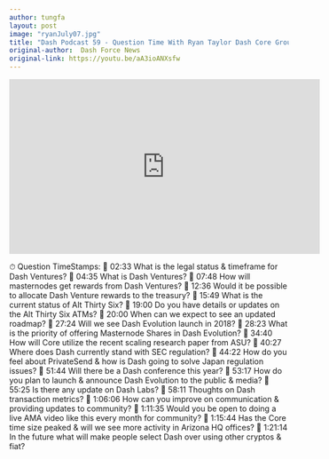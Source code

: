 ```yaml
---
author: tungfa
layout: post
image: "ryanJuly07.jpg"
title: "Dash Podcast 59 - Question Time With Ryan Taylor Dash Core Group CEO"
original-author:  Dash Force News
original-link: https://youtu.be/aA3ioANXsfw
---
```




<iframe width="560" height="315" src="https://www.youtube.com/embed/aA3ioANXsfw" frameborder="0" allow="autoplay; encrypted-media" allowfullscreen></iframe>

⏱ Question TimeStamps:
🚩 02:33 What is the legal status & timeframe for Dash Ventures?
🚩 04:35 What is Dash Ventures?
🚩 07:48 How will masternodes get rewards from Dash Ventures?
🚩 12:36 Would it be possible to allocate Dash Venture rewards to the treasury?
🚩 15:49 What is the current status of Alt Thirty Six?
🚩 19:00 Do you have details or updates on the Alt Thirty Six ATMs?
🚩 20:00 When can we expect to see an updated roadmap?
🚩 27:24 Will we see Dash Evolution launch in 2018?
🚩 28:23 What is the priority of offering Masternode Shares in Dash Evolution?
🚩 34:40 How will Core utilize the recent scaling research paper from ASU?
🚩 40:27 Where does Dash currently stand with SEC regulation?
🚩 44:22 How do you feel about PrivateSend & how is Dash going to solve Japan regulation issues?
🚩 51:44 Will there be a Dash conference this year?
🚩 53:17 How do you plan to launch & announce Dash Evolution to the public & media?
🚩 55:25 Is there any update on Dash Labs?
🚩 58:11 Thoughts on Dash transaction metrics?
🚩 1:06:06 How can you improve on communication & providing updates to community?
🚩 1:11:35 Would you be open to doing a live AMA video like this every month for community?
🚩 1:15:44 Has the Core time size peaked & will we see more activity in Arizona HQ offices?
🚩 1:21:14 In the future what will make people select Dash over using other cryptos & fiat?﻿
